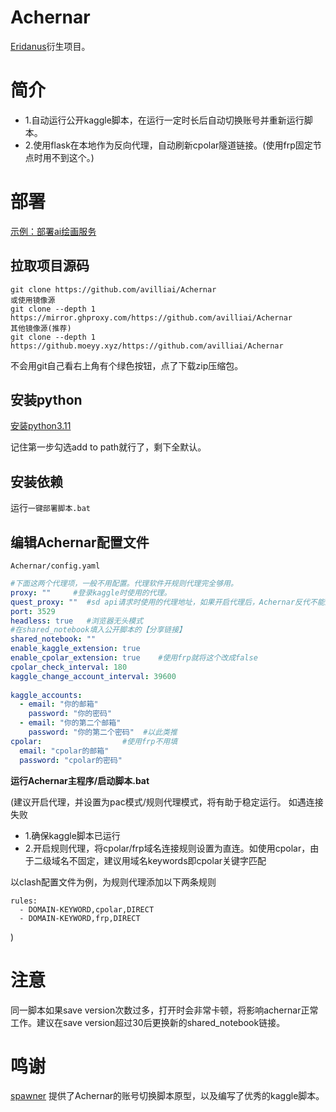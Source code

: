 
# Achernar
[Eridanus](https://github.com/avilliai/Eridanus)衍生项目。
# 简介
- 1.自动运行公开kaggle脚本，在运行一定时长后自动切换账号并重新运行脚本。
- 2.使用flask在本地作为反向代理，自动刷新cpolar隧道链接。(使用frp固定节点时用不到这个。)
# 部署  
[示例：部署ai绘画服务](https://eridanus.netlify.app/configuration/ai%E7%BB%98%E7%94%BB/kaggle%E9%83%A8%E7%BD%B2ai%E7%BB%98%E7%94%BB.html)
  
## 拉取项目源码
```
git clone https://github.com/avilliai/Achernar
或使用镜像源  
git clone --depth 1 https://mirror.ghproxy.com/https://github.com/avilliai/Achernar
其他镜像源(推荐)  
git clone --depth 1 https://github.moeyy.xyz/https://github.com/avilliai/Achernar
```
不会用git自己看右上角有个绿色按钮，点了下载zip压缩包。
## 安装python
[安装python3.11](https://mirrors.huaweicloud.com/python/3.11.0/python-3.11.0-amd64.exe)

记住第一步勾选add to path就行了，剩下全默认。
## 安装依赖
运行`一键部署脚本.bat`
  
## 编辑Achernar配置文件  
`Achernar/config.yaml`  
```yaml  
#下面这两个代理项，一般不用配置。代理软件开规则代理完全够用。  
proxy: ""     #登录kaggle时使用的代理。  
quest_proxy: ""  #sd api请求时使用的代理地址，如果开启代理后，Achernar反代不能正常工作请填写此项。你代理软件的http代理地址。取决于具体情况，clash一般http://127.0.0.1:7890  
port: 3529  
headless: true   #浏览器无头模式  
#在shared_notebook填入公开脚本的【分享链接】  
shared_notebook: ""    
enable_kaggle_extension: true  
enable_cpolar_extension: true    #使用frp就将这个改成false
cpolar_check_interval: 180  
kaggle_change_account_interval: 39600  
  
kaggle_accounts:  
  - email: "你的邮箱"  
    password: "你的密码"  
  - email: "你的第二个邮箱"  
    password: "你的第二个密码"  #以此类推  
cpolar:                  #使用frp不用填
  email: "cpolar的邮箱"  
  password: "cpolar的密码"  
```  
**运行Achernar主程序/启动脚本.bat**  
  
(建议开启代理，并设置为pac模式/规则代理模式，将有助于稳定运行。
如遇连接失败
- 1.确保kaggle脚本已运行
- 2.开启规则代理，将cpolar/frp域名连接规则设置为直连。如使用cpolar，由于二级域名不固定，建议用域名keywords即cpolar关键字匹配

以clash配置文件为例，为规则代理添加以下两条规则
```
rules:
  - DOMAIN-KEYWORD,cpolar,DIRECT
  - DOMAIN-KEYWORD,frp,DIRECT
```
)
# 注意
同一脚本如果save version次数过多，打开时会非常卡顿，将影响achernar正常工作。建议在save version超过30后更换新的shared_notebook链接。
# 鸣谢
[spawner](https://github.com/spawner1145) 提供了Achernar的账号切换脚本原型，以及编写了优秀的kaggle脚本。

